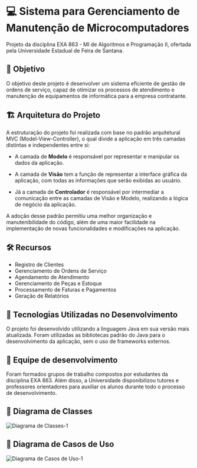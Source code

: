 
# 💻 Sistema para Gerenciamento de Manutenção de Microcomputadores

Projeto da disciplina EXA 863 - MI de Algoritmos e Programação II, ofertada pela Universidade Estadual de Feira de Santana.

## 🎯 Objetivo
O objetivo deste projeto é desenvolver um sistema eficiente de gestão de ordens de serviço, capaz de otimizar os processos de atendimento e manutenção de equipamentos de informática para a empresa contratante.

## 🏗️ Arquitetura do Projeto

A estruturação do projeto foi realizada com base no padrão arquitetural MVC (Model-View-Controller), o qual divide a aplicação em três camadas distintas e independentes entre si:

- A camada de **Modelo** é responsável por representar e manipular os dados da aplicação.

- A camada de **Visão** tem a função de representar a interface gráfica da aplicação, com todas as informações que serão exibidas ao usuário.

- Já a camada de **Controlador** é responsável por intermediar a comunicação entre as camadas de Visão e Modelo, realizando a lógica de negócio da aplicação.

 A adoção desse padrão permitiu uma melhor organização e manutenibilidade do código, além de uma maior facilidade na implementação de novas funcionalidades e modificações na aplicação.

 ## 🛠️ Recursos

- Registro de Clientes
- Gerenciamento de Ordens de Serviço
- Agendamento de Atendimento
- Gerenciamento de Peças e Estoque
- Processamento de Faturas e Pagamentos
- Geração de Relatórios

## 🔧 Tecnologias Utilizadas no Desenvolvimento

O projeto foi desenvolvido utilizando a linguagem Java em sua versão mais atualizada. Foram utilizadas as bibliotecas padrão do Java para o desenvolvimento da aplicação, sem o uso de frameworks externos.

## 👥 Equipe de desenvolvimento

Foram formados grupos de trabalho compostos por estudantes da disciplina EXA 863. Além disso, a Universidade disponibilizou tutores e professores orientadores para auxiliar os alunos durante todo o processo de desenvolvimento.

## 📝 Diagrama de Classes
![Diagrama de Classes-1](https://user-images.githubusercontent.com/52084984/230636147-c4132dc1-b502-450f-9a51-b79cb836b675.png)



## 📝 Diagrama de Casos de Uso
![Diagrama de Casos de Uso-1](https://user-images.githubusercontent.com/52084984/230635712-8bd3920d-790a-4571-815a-b0e5c9469ade.png)







